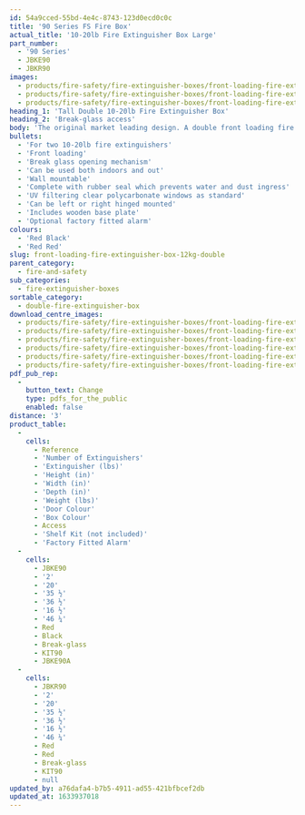 ```yaml
---
id: 54a9cced-55bd-4e4c-8743-123d0ecd0c0c
title: '90 Series FS Fire Box'
actual_title: '10-20lb Fire Extinguisher Box Large'
part_number:
  - '90 Series'
  - JBKE90
  - JBKR90
images:
  - products/fire-safety/fire-extinguisher-boxes/front-loading-fire-extinguisher-boxes/90/images-lr/Product_Image_776x776_(518x518_focus_area)-JBKE90_01.jpg
  - products/fire-safety/fire-extinguisher-boxes/front-loading-fire-extinguisher-boxes/90/images-lr/Product_Image_776x776_(518x518_focus_area)-JBKE90_02.jpg
  - products/fire-safety/fire-extinguisher-boxes/front-loading-fire-extinguisher-boxes/90/images-lr/Product_Image_776x776_(518x518_focus_area)-JBKE90_03.jpg
heading_1: 'Tall Double 10-20lb Fire Extinguisher Box'
heading_2: 'Break-glass access'
body: 'The original market leading design. A double front loading fire box designed for two 10-20lb fire extinguishers, offering quick access in emergency situations.'
bullets:
  - 'For two 10-20lb fire extinguishers'
  - 'Front loading'
  - 'Break glass opening mechanism'
  - 'Can be used both indoors and out'
  - 'Wall mountable'
  - 'Complete with rubber seal which prevents water and dust ingress'
  - 'UV filtering clear polycarbonate windows as standard'
  - 'Can be left or right hinged mounted'
  - 'Includes wooden base plate'
  - 'Optional factory fitted alarm'
colours:
  - 'Red Black'
  - 'Red Red'
slug: front-loading-fire-extinguisher-box-12kg-double
parent_category:
  - fire-and-safety
sub_categories:
  - fire-extinguisher-boxes
sortable_category:
  - double-fire-extinguisher-box
download_centre_images:
  - products/fire-safety/fire-extinguisher-boxes/front-loading-fire-extinguisher-boxes/90/images-hr/JBKE90_001.jpg
  - products/fire-safety/fire-extinguisher-boxes/front-loading-fire-extinguisher-boxes/90/images-hr/JBKE90_002.jpg
  - products/fire-safety/fire-extinguisher-boxes/front-loading-fire-extinguisher-boxes/90/images-hr/JBKE90_003.jpg
  - products/fire-safety/fire-extinguisher-boxes/front-loading-fire-extinguisher-boxes/90/images-hr/JBKE90_004.jpg
  - products/fire-safety/fire-extinguisher-boxes/front-loading-fire-extinguisher-boxes/90/images-hr/JBKE90_005.jpg
  - products/fire-safety/fire-extinguisher-boxes/front-loading-fire-extinguisher-boxes/90/images-hr/JBKE90_006.jpg
pdf_pub_rep:
  -
    button_text: Change
    type: pdfs_for_the_public
    enabled: false
distance: '3'
product_table:
  -
    cells:
      - Reference
      - 'Number of Extinguishers'
      - 'Extinguisher (lbs)'
      - 'Height (in)'
      - 'Width (in)'
      - 'Depth (in)'
      - 'Weight (lbs)'
      - 'Door Colour'
      - 'Box Colour'
      - Access
      - 'Shelf Kit (not included)'
      - 'Factory Fitted Alarm'
  -
    cells:
      - JBKE90
      - '2'
      - '20'
      - '35 ½'
      - '36 ½'
      - '16 ½'
      - '46 ¼'
      - Red
      - Black
      - Break-glass
      - KIT90
      - JBKE90A
  -
    cells:
      - JBKR90
      - '2'
      - '20'
      - '35 ½'
      - '36 ½'
      - '16 ½'
      - '46 ¼'
      - Red
      - Red
      - Break-glass
      - KIT90
      - null
updated_by: a76dafa4-b7b5-4911-ad55-421bfbcef2db
updated_at: 1633937018
---
```

